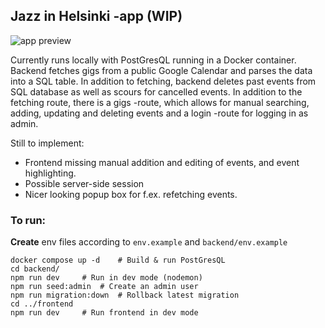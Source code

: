 ## Jazz in Helsinki -app (WIP)

<img src="./img/preview.gif" alt="app preview" />

Currently runs locally with PostGresQL running in a Docker container. Backend fetches gigs from a public Google Calendar and parses the data into a SQL table. In addition to fetching, backend deletes past events from SQL database as well as scours for cancelled events. In addition to the fetching route, there is a gigs -route, which allows for manual searching, adding, updating and deleting events and a login -route for logging in as admin.

Still to implement:
- Frontend missing manual addition and editing of events, and event highlighting.
- Possible server-side session
- Nicer looking popup box for f.ex. refetching events.

### To run:

__Create__ env files according to `env.example` and `backend/env.example`

```
docker compose up -d	# Build & run PostGresQL
cd backend/
npm run dev		# Run in dev mode (nodemon)
npm run seed:admin	# Create an admin user
npm run migration:down	# Rollback latest migration
cd ../frontend
npm run dev		# Run frontend in dev mode
```
